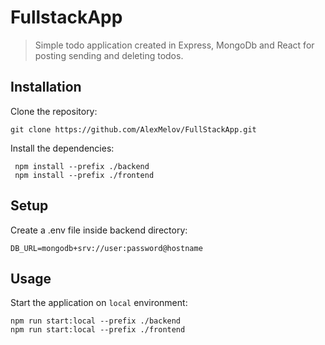 # FullstackApp

> Simple todo application created in Express, MongoDb and React for posting sending and deleting todos.

## Installation

Clone the repository:

```
git clone https://github.com/AlexMelov/FullStackApp.git
```

Install the dependencies:

```
 npm install --prefix ./backend
 npm install --prefix ./frontend
```

## Setup

Create a .env file inside backend directory:

```
DB_URL=mongodb+srv://user:password@hostname
```

## Usage

Start the application on `local` environment:

```
npm run start:local --prefix ./backend
npm run start:local --prefix ./frontend
```
